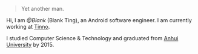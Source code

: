 

> Yet another man.


Hi, I am *@Blank* (Blank Ting), an Android software engineer. I am currently working at [Tinno](http://www.tinno.com/).

I studied Computer Science & Technology and graduated from [Anhui University](https://en.wikipedia.org/wiki/Anhui_University) by 2015.